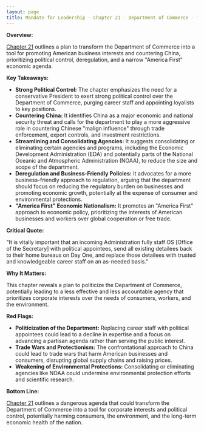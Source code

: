 ```yaml
---
layout: page
title: Mandate for Leadership - Chapter 21 - Department of Commerce - TL;DR
---
```


**Overview:**

[Chapter 21](../../documents/project_2025_chapters/chapter_21.pdf) outlines a plan to transform the Department of Commerce into a tool for promoting American business interests and countering China, prioritizing political control, deregulation, and a narrow "America First" economic agenda.

**Key Takeaways:**

* **Strong Political Control:**  The chapter emphasizes the need for a conservative President to exert strong political control over the Department of Commerce, purging career staff and appointing loyalists to key positions.
* **Countering China:** It identifies China as a major economic and national security threat and calls for the department to play a more aggressive role in countering Chinese "malign influence" through trade enforcement, export controls, and investment restrictions.
* **Streamlining and Consolidating Agencies:** It suggests consolidating or eliminating certain agencies and programs, including the Economic Development Administration (EDA) and potentially parts of the National Oceanic and Atmospheric Administration (NOAA), to reduce the size and scope of the department.
* **Deregulation and Business-Friendly Policies:** It advocates for a more business-friendly approach to regulation, arguing that the department should focus on reducing the regulatory burden on businesses and promoting economic growth, potentially at the expense of consumer and environmental protections.
* **"America First" Economic Nationalism:** It promotes an "America First" approach to economic policy, prioritizing the interests of American businesses and workers over global cooperation or free trade.

**Critical Quote:**

"It is vitally important that an incoming Administration fully staff OS [Office of the Secretary] with political appointees, send all existing detailees back to their home bureaus on Day One, and replace those detailees with trusted and knowledgeable career staff on an as-needed basis."

**Why It Matters:**

This chapter reveals a plan to politicize the Department of Commerce, potentially leading to a less effective and less accountable agency that prioritizes corporate interests over the needs of consumers, workers, and the environment.

**Red Flags:**

* **Politicization of the Department:**  Replacing career staff with political appointees could lead to a decline in expertise and a focus on advancing a partisan agenda rather than serving the public interest.
* **Trade Wars and Protectionism:**  The confrontational approach to China could lead to trade wars that harm American businesses and consumers, disrupting global supply chains and raising prices.
* **Weakening of Environmental Protections:**  Consolidating or eliminating agencies like NOAA could undermine environmental protection efforts and scientific research.

**Bottom Line:**

[Chapter 21](../../documents/project_2025_chapters/chapter_21.pdf) outlines a dangerous agenda that could transform the Department of Commerce into a tool for corporate interests and political control, potentially harming consumers, the environment, and the long-term economic health of the nation. 

